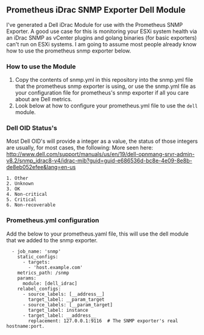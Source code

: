 ## Prometheus iDrac SNMP Exporter Dell Module

I've generated a Dell iDrac Module for use with the Prometheus SNMP Exporter. A good use case for this is monitoring your ESXi system health via an iDrac SNMP as vCenter plugins and golang binaries (for basic exporters) can't run on ESXi systems. I am going to assume most people already know how to use the prometheus snmp exporter below.

### How to use the Module

1. Copy the contents of snmp.yml in this repository into the snmp.yml file that the prometheus snmp exporter is using, or use the snmp.yml file as your configuration file for prometheus's snmp exporter if all you care about are Dell metrics.
2. Look below at how to configure your prometheus.yml file to use the `dell` module.


### Dell OID Status's
Most Dell OID's will provide a integer as a value, the status of those integers are usually, for most cases, the following:
More seen here: http://www.dell.com/support/manuals/us/en/19/dell-opnmang-srvr-admin-v8.2/snmp_idrac8-v4/idrac-mib?guid=guid-e686536d-bc8e-4e09-8e8b-de8eb052efee&lang=en-us
```
1. Other
2. Unknown
3. OK
4. Non-critical
5. Critical
6. Non-recoverable
```

### Prometheus.yml configuration

Add the below to your prometheus.yaml file, this will use the dell module that we added to the snmp exporter.

```
  - job_name: 'snmp'
    static_configs:
      - targets:
        - 'host.example.com'
    metrics_path: /snmp
    params:
      module: [dell_idrac]
    relabel_configs:
      - source_labels: [__address__]
        target_label: __param_target
      - source_labels: [__param_target]
        target_label: instance
      - target_label: __address__
        replacement: 127.0.0.1:9116  # The SNMP exporter's real hostname:port.
```
